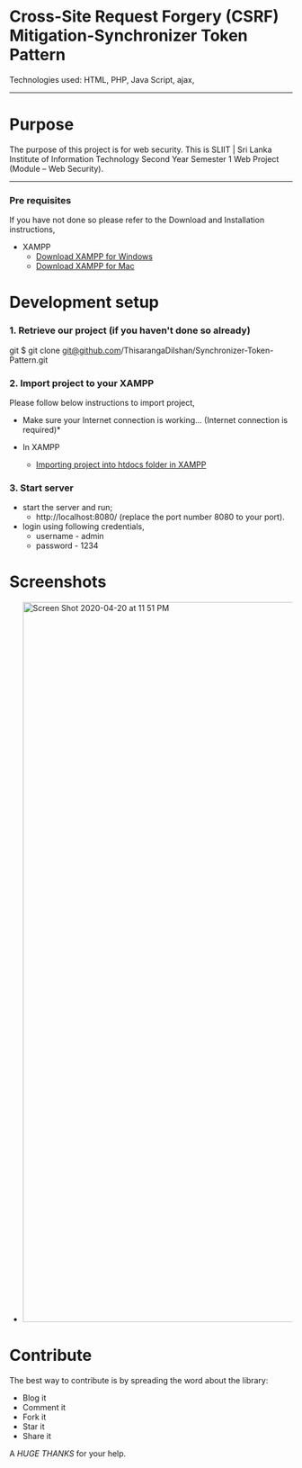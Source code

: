 # Cross-Site Request Forgery (CSRF) Mitigation-Synchronizer Token Pattern


Technologies used: HTML, PHP, Java Script, ajax,

---

# Purpose

The purpose of this project is for web security. This is SLIIT | Sri Lanka Institute of Information Technology Second Year Semester 1 Web Project (Module – Web Security).

---

### Pre requisites

   If you have not done so please refer to the Download and Installation instructions,

  * XAMPP
    * [Download XAMPP for Windows](https://www.apachefriends.org/download_success.html)
    * [Download XAMPP for Mac]( https://www.apachefriends.org/download_success.html)
    
  
# Development setup

### 1. Retrieve our project (if you haven't done so already)

git
 $ git clone git@github.com/ThisarangaDilshan/Synchronizer-Token-Pattern.git


### 2. Import project to your XAMPP

   Please follow below instructions to import project,
   
   * Make sure your Internet connection is working... (Internet connection is required)*

  * In XAMPP
    * [Importing project into htdocs folder in XAMPP]( https://timetoprogram.com/run-php-project-xampp/)
     
 
### 3. Start server
  * start the server and run;
    * http://localhost:8080/ (replace the port number 8080 to your port).
  * login using following credentials,
    * username - admin
    * password - 1234
    
# Screenshots

  * <img width="1280" alt="Screen Shot 2020-04-20 at 11 51 PM" src="https://user-images.githubusercontent.com/44490963/79791034-4673fd00-836a-11ea-86b3-6688035d95bb.png">

# Contribute
 
 The best way to contribute is by spreading the word about the library:
 
 * Blog it
 * Comment it
 * Fork it
 * Star it
 * Share it
 
 A *HUGE THANKS* for your help.
